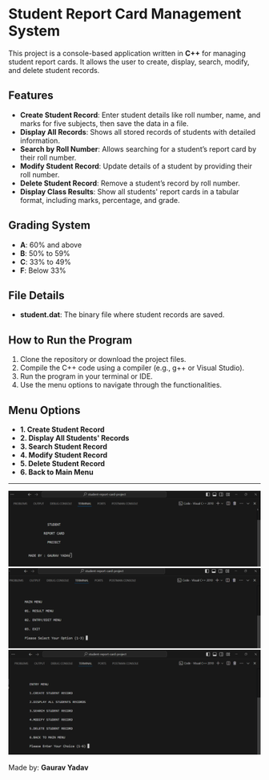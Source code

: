 # Student Report Card Management System

This project is a console-based application written in **C++** for managing student report cards. It allows the user to create, display, search, modify, and delete student records.

## Features

- **Create Student Record**: Enter student details like roll number, name, and marks for five subjects, then save the data in a file.
- **Display All Records**: Shows all stored records of students with detailed information.
- **Search by Roll Number**: Allows searching for a student’s report card by their roll number.
- **Modify Student Record**: Update details of a student by providing their roll number.
- **Delete Student Record**: Remove a student’s record by roll number.
- **Display Class Results**: Show all students' report cards in a tabular format, including marks, percentage, and grade.

## Grading System

- **A**: 60% and above
- **B**: 50% to 59%
- **C**: 33% to 49%
- **F**: Below 33%

## File Details

- **student.dat**: The binary file where student records are saved.

## How to Run the Program

1. Clone the repository or download the project files.
2. Compile the C++ code using a compiler (e.g., g++ or Visual Studio).
3. Run the program in your terminal or IDE.
4. Use the menu options to navigate through the functionalities.

## Menu Options

- **1. Create Student Record**
- **2. Display All Students' Records**
- **3. Search Student Record**
- **4. Modify Student Record**
- **5. Delete Student Record**
- **6. Back to Main Menu**

---

![Student-report-card-project](images/output-1.png)
![Student-report-card-project](images/output-2.png)
![Student-report-card-project](images/output-3.png)

Made by: **Gaurav Yadav**
